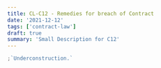 ```yaml
---
title: CL-C12 - Remedies for breach of Contract
date: '2021-12-12'
tags: ['contract-law']
draft: true
summary: 'Small Description for C12'
---
```


```js
;`Underconstruction.`
```

